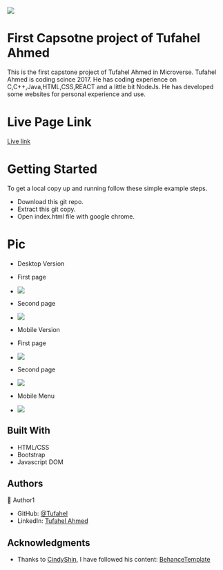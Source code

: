 ![](https://img.shields.io/badge/Microverse-blueviolet)

# First Capsotne project of Tufahel Ahmed

This is the first capstone project of Tufahel Ahmed in Microverse. Tufahel Ahmed is coding scince 2017. He has coding experience on C,C++,Java,HTML,CSS,REACT and a little bit NodeJs. He has developed some websites for personal experience and use.

# Live Page Link

[Live link](https://tufahel.github.io/first-capstone-microverse/)

# Getting Started
To get a local copy up and running follow these simple example steps.

- Download this git repo.
- Extract this git copy.
- Open index.html file with google chrome.

# Pic
- Desktop Version

- First page
- ![](images/dsk1.png)

- Second page
- ![](images/dsk2.png)

- Mobile Version

- First page
- ![](images/mb1.png)

- Second page
- ![](images/mb2.png)

- Mobile Menu
- ![](images/mb3.png)

## Built With

- HTML/CSS
- Bootstrap
- Javascript DOM


## Authors

👤 Author1

- GitHub: [@Tufahel](https://github.com/Tufahel)
- LinkedIn: [Tufahel Ahmed](https://bd.linkedin.com/in/tufahel-ahmed-972884203)

## Acknowledgments

- Thanks to [CindyShin](https://www.behance.net/adagio07), I have followed his content: [BehanceTemplate](https://www.behance.net/gallery/29845175/CC-Global-Summit-2015) 
